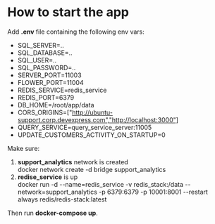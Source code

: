 # How to start the app

Add **.env** file containing the following env vars:
- SQL_SERVER=..
- SQL_DATABASE=..
- SQL_USER=..
- SQL_PASSWORD=..
- SERVER_PORT=11003
- FLOWER_PORT=11004
- REDIS_SERVICE=redis_service
- REDIS_PORT=6379
- DB_HOME=/root/app/data
- CORS_ORIGINS=["http://ubuntu-support.corp.devexpress.com","http://localhost:3000"]
- QUERY_SERVICE=query_service_server:11005
- UPDATE_CUSTOMERS_ACTIVITY_ON_STARTUP=0

Make sure:
1. <b>support_analytics</b> network is created<br>
    docker network create -d bridge support_analytics
2. <b>redise_service</b> is up<br>
    docker run -d --name=redis_service -v redis_stack:/data --network=support_analytics -p 6379:6379 -p 10001:8001 --restart always redis/redis-stack:latest 

Then run <b>docker-compose up</b>.